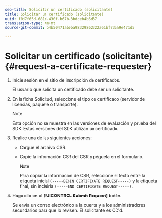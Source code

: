 ```yaml
---
seo-title: Solicitar un certificado (solicitante)
title: Solicitar un certificado (solicitante)
uuid: f0d7f65d-681d-430f-b67b-3bdceb4b6d37
translation-type: tm+mt
source-git-commit: b4b50471ab0ba98329862322a61bf73aa9e471d5

---
```



# Solicitar un certificado (solicitante){#request-a-certificate-requester}

1. Inicie sesión en el sitio de inscripción de certificados.

   El usuario que solicita un certificado debe ser un solicitante.

1. En la ficha Solicitud, seleccione el tipo de certificado (servidor de licencias, paquete o transporte).

   >[!NOTE]
   >
   >Esta opción no se muestra en las versiones de evaluación y prueba del SDK. Estas versiones del SDK utilizan un certificado.

1. Realice una de las siguientes acciones:

   * Cargue el archivo CSR.
   * Copie la información CSR del CSR y péguela en el formulario.

      >[!NOTE]
      >
      >Para copiar la información de CSR, seleccione el texto entre la etiqueta inicial `(-----BEGIN CERTIFICATE REQUEST-----)` y la etiqueta final, sin incluirla `(-----END CERTIFICATE REQUEST-----)`.

1. Haga clic en el **[!UICONTROL Submit Request]** botón.

   Se envía un correo electrónico a la cuenta y a los administradores secundarios para que lo revisen. El solicitante es CC&#39;d.

